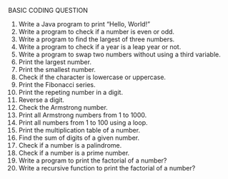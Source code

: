 BASIC CODING QUESTION

1.	Write a Java program to print “Hello, World!”
2.	Write a program to check if a number is even or odd.
3.	Write a program to find the largest of three numbers.
4.	Write a program to check if a year is a leap year or not.
5.	Write a program to swap two numbers without using a third variable.
6.	Print the largest number.
7.	Print the smallest number.
8.	Check if the character is lowercase or uppercase.
9.	Print the Fibonacci series.
10.	Print the repeting number in a digit.
11.	Reverse a digit.
12.	Check the Armstrong number.
13.	Print all Armstrong numbers from 1 to 1000.
14.	Print all numbers from 1 to 100 using a loop.
15.	Print the multiplication table of a number.
16.	Find the sum of digits of a given number.
17.	Check if a number is a palindrome.
18.	Check if a number is a prime number.
19.	Write a program to print the factorial of a number?
20.	Write a recursive function to print the factorial of a number?
